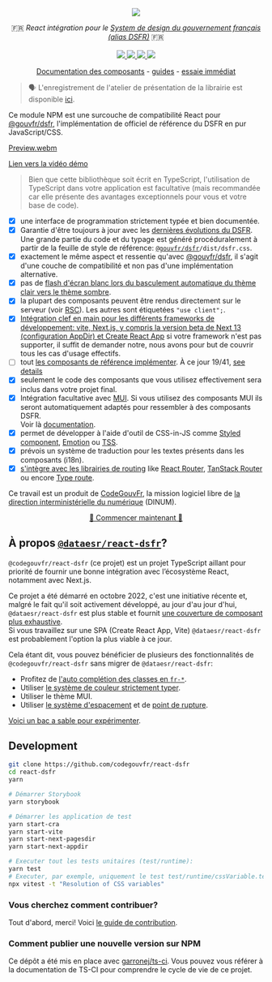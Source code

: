 <p align="center">
    <img src="https://github.com/codegouvfr/react-dsfr/releases/download/assets/dsfr-react_repo-card.png">  
</p>
<p align="center">
    🇫🇷 <i>React intégration pour le <a href="https://www.systeme-de-design.gouv.fr/">System de design du gouvernement français (alias DSFR)</a></i> 🇫🇷 
    <br>
    <br>
    <a href="https://github.com/codegouvfr/react-dsfr/actions">
      <img src="https://github.com/codegouvfr/react-dsfr/workflows/ci/badge.svg?branch=main">
    </a>
    <a href="https://www.npmjs.com/package/@codegouvfr/react-dsfr">
      <img src="https://img.shields.io/npm/v/@codegouvfr/react-dsfr?logo=npm">
    </a>
    <a href="https://bundlephobia.com/package/@codegouvfr/react-dsfr">
      <img src="https://img.shields.io/bundlephobia/minzip/@codegouvfr/react-dsfr">
    </a>
    <a href="https://github.com/codegouvfr/react-dsfr/blob/main/LICENSE">
      <img src="https://img.shields.io/npm/l/@codegouvfr/react-dsfr">
    </a>
</p>
<p align="center">
  <a href="https://react-dsfr-components.etalab.studio">Documentation des composants</a>
  -
  <a href="https://react-dsfr.etalab.studio/">guides</a>
  -
  <a href="https://stackblitz.com/edit/nextjs-j2wba3?file=pages/index.tsx">essaie immédiat</a>
</p>

> 🗣️ L'enregistrement de l'atelier de présentation de la librairie est disponible [ici](https://bbb-dinum-scalelite.visio.education.fr/playback/presentation/2.3/22298bc9d93b53540248207bc3f9e31260f3b4f1-1670578779094).

Ce module NPM est une surcouche de compatibilité React pour [@gouvfr/dsfr](https://www.npmjs.com/package/@gouvfr/dsfr), l'implémentation de officiel de référence du
DSFR en pur JavaScript/CSS.

[Preview.webm](https://user-images.githubusercontent.com/6702424/208798079-52c39962-94a3-4ff5-adbc-800d47b50757.webm)

[Lien vers la vidéo démo](https://youtu.be/5q88JgXUAY4)

> Bien que cette bibliothèque soit écrit en TypeScript, l'utilisation de TypeScript dans votre application est facultative (mais recommandée car elle présente des avantages exceptionnels pour vous et votre base de code).

-   [x] une interface de programmation strictement typée et bien documentée.
-   [x] Garantie d'être toujours à jour avec les [dernières évolutions du DSFR](https://www.systeme-de-design.gouv.fr/).
        Une grande partie du code et du typage est généré procéduralement à partir de la feuille de style de référence: [`@gouvfr/dsfr`](https://www.npmjs.com/package/@gouvfr/dsfr)`/dist/dsfr.css`.
-   [x] exactement le même aspect et ressentie qu'avec [@gouvfr/dsfr](https://www.npmjs.com/package/@gouvfr/dsfr), il s'agit d'une couche de compatibilité et non pas d'une implémentation alternative.
-   [x] pas de [flash d'écran blanc lors du basculement automatique du thème clair vers le thème sombre](https://github.com/codegouvfr/@codegouvfr/react-dsfr/issues/2#issuecomment-1257263480).
-   [x] la plupart des composants peuvent être rendus directement sur le serveur (voir [RSC](https://reactjs.org/blog/2020/12/21/data-fetching-with-react-server-components.html)). Les autres sont étiquetées `"use client";`.
-   [x] [Intégration clef en main pour les différents frameworks de développement: vite, Next.js, y compris la version beta de Next 13 (configuration AppDir) et Create React App](https://react-dsfr.etalab.studio/) si votre
        framework n'est pas supporter, il suffit de demander notre, nous avons pour but de couvrir tous les cas d'usage effectifs.
-   [ ] tout [les composants de référence implémenter](https://www.systeme-de-design.gouv.fr/elements-d-interface). À ce jour 19/41, [see details](COMPONENTS.md)
-   [x] seulement le code des composants que vous utilisez effectivement sera inclus dans votre projet final.
-   [x] Intégration facultative avec [MUI](https://mui.com/). Si vous utilisez des composants MUI ils seront automatiquement adaptés pour ressembler à des composants DSFR.  
         Voir là [documentation](https://react-dsfr.etalab.studio/mui-integration).
-   [x] permet de développer à l'aide d'outil de CSS-in-JS comme [Styled component](https://styled-components.com/), [Emotion](https://emotion.sh/docs/introduction) ou [TSS](https://www.tss-react.dev/).
-   [x] prévois un système de traduction pour les textes présents dans les composants (i18n).
-   [x] [s'intègre avec les librairies de routing](https://react-dsfr.etalab.studio/routing) like [React Router](https://reactrouter.com/en/main), [TanStack Router](https://tanstack.com/router/v1) ou encore [Type route](https://type-route.zilch.dev/).

Ce travail est un produit de [CodeGouvFr](https://communs.numerique.gouv.fr/), la mission logiciel libre de [la direction interministérielle du numérique](https://www.numerique.gouv.fr/dinum/) (DINUM).

<p align="center">
  <a href="https://react-dsfr.etalab.studio/">🚀 Commencer maintenant 🚀 </a>
</p>

## À propos [`@dataesr/react-dsfr`](https://github.com/dataesr/react-dsfr)?

`@codegouvfr/react-dsfr` (ce projet) est un projet TypeScript aillant pour priorité de fournir une bonne intégration
avec l’écosystème React, notamment avec Next.js.

Ce projet a été démarré en octobre 2022, c'est une initiative récente et, malgré le fait qu'il soit activement développé, au jour d'au jour d'hui,
`@dataesr/react-dsfr` est plus stable et fournit [une couverture de composant plus exhaustive](https://github.com/dataesr/react-dsfr/tree/master/src/components/interface).  
Si vous travaillez sur une SPA (Create React App, Vite) `@dataesr/react-dsfr` est probablement l'option la plus viable à ce jour.

Cela étant dit, vous pouvez bénéficier de plusieurs des fonctionnalités de `@codegouvfr/react-dsfr` sans migrer de `@dataesr/react-dsfr`:

-   Profitez de [l'auto complétion des classes en `fr-*`](https://react-dsfr.etalab.studio/class-names-type-safety).
-   Utiliser [le système de couleur strictement typer](https://react-dsfr.etalab.studio/css-in-js#colors).
-   Utiliser le thème MUI.
-   Utiliser [le système d'espacement](https://react-dsfr.etalab.studio/css-in-js#fr.spacing) et de
    [point de rupture](https://react-dsfr.etalab.studio/css-in-js#fr.breakpoints).

[Voici un bac a sable pour expérimenter](https://stackblitz.com/edit/react-ts-fph9bh?file=App.tsx).

## Development

```bash
git clone https://github.com/codegouvfr/react-dsfr
cd react-dsfr
yarn

# Démarrer Storybook
yarn storybook

# Démarrer les application de test
yarn start-cra
yarn start-vite
yarn start-next-pagesdir
yarn start-next-appdir

# Executer tout les tests unitaires (test/runtime):
yarn test
# Executer, par exemple, uniquement le test test/runtime/cssVariable.test.ts
npx vitest -t "Resolution of CSS variables"
```

### Vous cherchez comment contribuer?

Tout d'abord, merci! Voici [le guide de contribution](https://github.com/codegouvfr/react-dsfr/blob/main/CONTRIBUTING.md).

### Comment publier une nouvelle version sur NPM

Ce dépôt a été mis en place avec [garronej/ts-ci](https://github.com/garronej/ts-ci).
Vous pouvez vous référer à la documentation de TS-CI pour comprendre le cycle de vie de ce projet.
